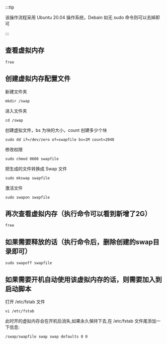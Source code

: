 :::tip

该操作流程采用 Ubuntu 20.04 操作系统，Debain 如无 sudo 命令则可以去掉即可

:::

## 查看虚拟内存

```shell
free
```

## 创建虚拟内存配置文件

新建文件夹

```shell
mkdir /swap
```

进入文件夹

```shell
cd /swap
```

创建虚拟文件，bs 为块的大小，count 创建多少个块

```shell
sudo dd if=/dev/zero of=swapfile bs=1M count=2048
```

修改权限

```shell
sudo chmod 0600 swapfile
```

把生成的文件转换成 Swap 文件

```shell
sudo mkswap swapfile
```

激活文件

```shell
sudo swapon swapfile
```

## 再次查看虚拟内存（执行命令可以看到新增了2G）

```shell
free
```

## 如果需要释放的话（执行命令后，删除创建的swap目录即可）

```shell
sudo swapoff swapfile
```

## 如果需要开机自动使用该虚拟内存的话，则需要加入到启动脚本

打开 /etc/fstab 文件

```shell
vi /etc/fstab
```

此时开的虚拟内存会在开机后消失,如果永久保持下去,在 /etc/fstab 文件尾添加一下信息:

```shell
/swap/swapfile swap swap defaults 0 0
```
